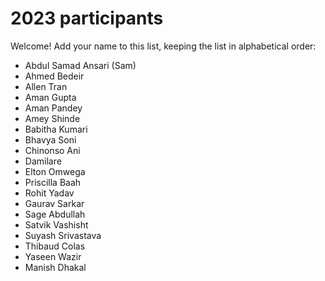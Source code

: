 # 2023 participants

Welcome! Add your name to this list, keeping the list in alphabetical order:

- Abdul Samad Ansari (Sam)
- Ahmed Bedeir
- Allen Tran
- Aman Gupta
- Aman Pandey
- Amey Shinde
- Babitha Kumari
- Bhavya Soni
- Chinonso Ani
- Damilare
- Elton Omwega
- Priscilla Baah
- Rohit Yadav
- Gaurav Sarkar
- Sage Abdullah
- Satvik Vashisht
- Suyash Srivastava
- Thibaud Colas
- Yaseen Wazir
- Manish Dhakal
